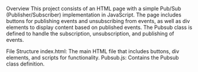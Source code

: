 Overview
This project consists of an HTML page with a simple Pub/Sub (Publisher/Subscriber) implementation in JavaScript. The page includes buttons for publishing events and unsubscribing from events, as well as div elements to display content based on published events. The Pubsub class is defined to handle the subscription, unsubscription, and publishing of events.

File Structure
index.html: The main HTML file that includes buttons, div elements, and scripts for functionality.
Pubsub.js: Contains the Pubsub class definition.
